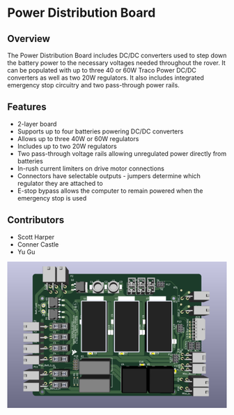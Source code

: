 # Power Distribution Board

## Overview
The Power Distribution Board includes DC/DC converters used to step down the battery power to the necessary voltages needed throughout the rover. It can be populated with up to three 40 or 60W Traco Power DC/DC converters as well as two 20W regulators. It also includes integrated emergency stop circuitry and two pass-through power rails.

## Features
- 2-layer board
- Supports up to four batteries powering DC/DC converters
- Allows up to three 40W or 60W regulators
- Includes up to two 20W regulators
- Two pass-through voltage rails allowing unregulated power directly from batteries
- In-rush current limiters on drive motor connections
- Connectors have selectable outputs - jumpers determine which regulator they are attached to
- E-stop bypass allows the computer to remain powered when the emergency stop is used

## Contributors
- Scott Harper
- Conner Castle
- Yu Gu

![Picture of power distribution board](<Documentation\Power Distribution Board.png>)